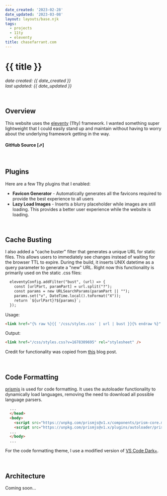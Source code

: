 ```yaml
---
date_created: '2023-02-28'
date_updated: '2023-03-08'
layout: layouts/base.njk
tags:
  - projects
  - 11ty
  - eleventy
title: chasefarrant.com
---
```


# {{ title }}

_date created: {{ date_created }}_ \
_last updated: {{ date_updated }}_


&nbsp;
## Overview
This website uses the [eleventy](https://www.11ty.dev/) (11ty) framework. I wanted something super lightweight that I could easily stand up and maintain without having to worry about the underlying framework getting in the way.

#### GitHub Source <a href="https://github.com/farrantch/chasefarrant.com" target="_blank" style="text-decoration:none">[&#11008;]</a>

&nbsp;
## Plugins
Here are a few 11ty plugins that I enabled:
- __Favicon Generator__ - Automatically generates all the favicons required to provide the best experience to all users
- __Lazy Load Images__ - Inserts a blurry placeholder while images are still loading. This provides a better user experience while the website is loading.

&nbsp;
## Cache Busting
I also added a "cache buster" filter that generates a unique URL for static files. This allows users to immediately see changes instead of waiting for the browser TTL to expire. During the build, it inserts UNIX datetime as a query parameter to generate a "new" URL.  Right now this functionality is primarily used on the static .css files:

```hbs
  eleventyConfig.addFilter("bust", (url) => {
    const [urlPart, paramPart] = url.split("?");
    const params = new URLSearchParams(paramPart || "");
    params.set("v", DateTime.local().toFormat("X"));
    return `${urlPart}?${params}`;
  });
```


Usage:

```html
<link href="{% raw %}{{ '/css/styles.css' | url | bust }}{% endraw %}" rel="stylesheet" />
```

Output:
```html
<link href="/css/styles.css?v=1678309695" rel="stylesheet" />
```


Credit for functionality was copied from [this](https://rob.cogit8.org/posts/2020-10-28-simple-11ty-cache-busting/) blog post.


&nbsp;
## Code Formatting
[prismjs](https://prismjs.com/) is used for code formatting. It uses the autoloader functionality to dynamically load languages, removing the need to download all possible language parsers.

```html
  ...
  </head>
  <body>
    <script src="https://unpkg.com/prismjs@v1.x/components/prism-core.min.js"></script>
    <script src="https://unpkg.com/prismjs@v1.x/plugins/autoloader/prism-autoloader.min.js"></script>
  ...
  </body>
  ...
```

For the code formatting theme, I use a modified version of [VS Code Dark+](https://github.com/PrismJS/prism-themes/blob/master/themes/prism-vsc-dark-plus.css).

&nbsp;
## Architecture

Coming soon...